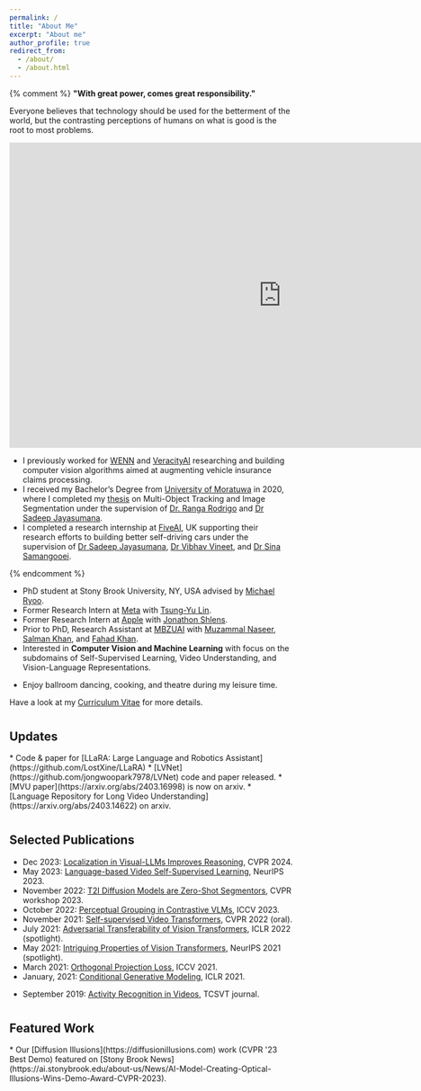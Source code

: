 ```yaml
---
permalink: /
title: "About Me"
excerpt: "About me"
author_profile: true
redirect_from: 
  - /about/
  - /about.html
---
```


{% comment %} 
**"With great power, comes great responsibility."** <br>

Everyone believes that technology should be used for the betterment of the world, but the contrasting perceptions of 
humans on what is good is the root to most problems.

<iframe width="966" height="543" src="https://www.youtube.com/embed/_m2dRDQEC1A" frameborder="0" allow="accelerometer; autoplay; clipboard-write; encrypted-media; gyroscope; picture-in-picture" allowfullscreen></iframe>
<br>

* I previously worked for [WENN](http://wenn.no) and [VeracityAI](http://veracityai.com/) researching and building
  computer vision algorithms aimed at augmenting vehicle insurance claims processing.
* I received my Bachelor’s Degree from [University of Moratuwa](https://uom.lk) in
  2020, where I completed my
  <a href="https://github.com/kahnchana/fyp_report/blob/master/main/thesis.pdf" target="_blank">thesis</a>
  on Multi-Object Tracking and Image Segmentation under the supervision of
  [Dr. Ranga Rodrigo](http://ranga.staff.uom.lk) and [Dr Sadeep Jayasumana](http://www.robots.ox.ac.uk/~sadeep/).
* I completed a research internship at [FiveAI](https://five.ai), UK supporting their research efforts to
  building better self-driving cars under the supervision of [Dr Sadeep Jayasumana](http://www.robots.ox.ac.uk/~sadeep/),
  [Dr Vibhav Vineet](http://vibhavvineet.info), and
  [Dr Sina Samangooei](https://scholar.google.com/citations?user=bOfKAGQAAAAJ&hl=en).

{% endcomment %}

* PhD student at Stony Brook University, NY, USA advised by [Michael Ryoo](http://michaelryoo.com/).
* Former Research Intern at [Meta](https://research.facebook.com) with 
  [Tsung-Yu Lin](https://scholar.google.com/citations?user=KyToxZoAAAAJ&hl=en).
* Former Research Intern at [Apple](https://machinelearning.apple.com/) with 
  [Jonathon Shlens](https://scholar.google.com/citations?&user=sm1q2bYAAAAJ).
* Prior to PhD, Research Assistant at [MBZUAI](https://mbzuai.ac.ae/) with [Muzammal Naseer](https://muzammal-naseer.netlify.app/), [Salman Khan](https://salman-h-khan.github.io/), and [Fahad Khan](https://scholar.google.es/citations?user=zvaeYnUAAAAJ&hl=en).
* Interested in **Computer Vision and Machine Learning** with focus on the subdomains of Self-Supervised Learning, Video Understanding, and Vision-Language Representations. 
<!-- * B.Sc. from [University of Moratuwa](https://uom.lk) (graduated 2020), with
  <a href="https://github.com/kahnchana/fyp_report/blob/master/main/thesis.pdf" target="_blank">thesis</a>
  on Multi-Object Tracking and Panoptic Segmentation advised by 
  [Ranga Rodrigo](http://ranga.staff.uom.lk) and [Sadeep Jayasumana](http://www.robots.ox.ac.uk/~sadeep/). -->
* Enjoy ballroom dancing, cooking, and theatre during my leisure time. 

Have a look at my [Curriculum Vitae](https://kahnchana.github.io/files/KR_academic_cv.pdf) for more details. 


<h2 style="margin-top: 40px;"> Updates </h2>
* Code & paper for [LLaRA: Large Language and Robotics Assistant](https://github.com/LostXine/LLaRA)
* [LVNet](https://github.com/jongwoopark7978/LVNet) code and paper released.
* [MVU paper](https://arxiv.org/abs/2403.16998) is now on arxiv.
* [Language Repository for Long Video Understanding](https://arxiv.org/abs/2403.14622) on arxiv.
 

<h2 style="margin-top: 40px;"> Selected Publications </h2>

* Dec 2023: [Localization in Visual-LLMs Improves Reasoning](https://arxiv.org/abs/2404.07449), CVPR 2024.
* May 2023: [Language-based Video Self-Supervised Learning](https://arxiv.org/abs/2307.10922), NeurIPS 2023. 
* November 2022: [T2I Diffusion Models are Zero-Shot Segmentors](https://arxiv.org/abs/2211.13224), CVPR workshop 2023.
* October 2022: [Perceptual Grouping in Contrastive VLMs](https://arxiv.org/abs/2210.09996), ICCV 2023.
* November 2021: [Self-supervised Video Transformers](https://arxiv.org/abs/2112.01514), CVPR 2022 (oral).
* July 2021: [Adversarial Transferability of Vision Transformers](https://openreview.net/forum?id=D6nH3719vZy&noteId=y7gMoMUg72R), ICLR 2022 (spotlight).
* May 2021: [Intriguing Properties of Vision Transformers](https://arxiv.org/abs/2105.10497), NeurIPS 2021 (spotlight).
* March 2021: [Orthogonal Projection Loss](https://arxiv.org/abs/2103.14021), ICCV 2021.
* January, 2021: [Conditional Generative Modeling](https://openreview.net/forum?id=VJnrYcnRc6), ICLR 2021.
<!-- * September, 2020: [Panoptic Segmentation](https://www.bmvc2020-conference.com/conference/papers/paper_0184.html), BMVC 2020 (oral).  -->
* September 2019: [Activity Recognition in Videos](https://ieeexplore.ieee.org/document/8060555), TCSVT journal. 


<h2 style="margin-top: 40px;"> Featured Work </h2>
* Our [Diffusion Illusions](https://diffusionillusions.com) work (CVPR '23 Best Demo) featured on [Stony Brook News](https://ai.stonybrook.edu/about-us/News/AI-Model-Creating-Optical-Illusions-Wins-Demo-Award-CVPR-2023).
